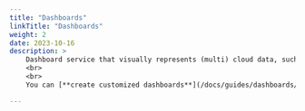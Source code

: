 ```yaml
---
title: "Dashboards"
linkTitle: "Dashboards"
weight: 2
date: 2023-10-16
description: >
    Dashboard service that visually represents (multi) cloud data, such as billing and assets, making complex data easy to understand at a glance. With support for various chart types and graphic elements, you can quickly grasp the essentials of your critical data.
    <br>
    <br>
    You can [**create customized dashboards**](/docs/guides/dashboards/create) by combining specific widgets to gain a quick overview of your desired data in addition to the [**default provided dashboards**](/docs/guides/dashboards/template). Furthermore, you can have precise control over variables, date ranges, and detailed options for each widget for each dashboard, allowing you to build and manage more accurate and professional dashboards tailored to your organization's requirements."

---
```

